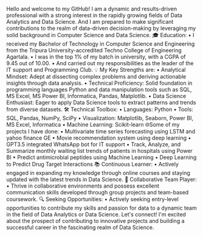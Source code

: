 Hello and welcome to my  GitHub! I am a dynamic and results-driven professional with a strong interest in the rapidly growing fields of Data Analytics and Data Science. 
And I am prepared to make significant contributions to the realm of data-driven decision-making by leveraging my solid background in Computer Science and Data Science.
🎓 Education:
  • I received my Bachelor of Technology in Computer Science and Engineering from the Tripura University-accredited Techno College of Engineering Agartala.
  • I was in the top 1% of my batch in university, with a CGPA of 9.45 out of 10.00.
  • And carried out my responsibilities as the leader of the IT support and Programming Club. 
💡 My Key Strengths are:
  • Analytical Mindset: Adept at dissecting complex problems and deriving actionable insights through data analysis.
  • Technical Proficiency: Solid foundation in programming languages Python and data manipulation tools such as SQL, MS Excel, MS Power BI, Informatica, Pandas, Matplotlib.
  • Data Science Enthusiast: Eager to apply Data Science tools to extract patterns and trends from diverse datasets.
🛠️ Technical Toolbox:
  • Languages: Python
  • Tools: SQL, Pandas, NumPy, SciPy
  • Visualization: Matplotlib, Seaborn, Power BI, MS Excel, Informatica
  • Machine Learning: Scikit-learn
🌐Some of my projects I have done:
  • Multivariate time series forecasting using LSTM and yahoo finance GE
  • Movie recommendation system using deep learning
  • GPT3.5 integrated WhatsApp bot for IT support
  • Track, Analyze, and Summarize monthly waiting list trends of patients in hospitals using Power BI
  • Predict antimicrobial peptides using Machine Learning
  • Deep Learning to Predict Drug Target Interactions
📚 Continuous Learner:
  • Actively engaged in expanding my knowledge through online courses and staying updated with the latest trends in Data Science.
🤝 Collaborative Team Player:
  • Thrive in collaborative environments and possess excellent communication skills developed through group projects and team-based coursework.
🔍 Seeking Opportunities:
  • Actively seeking entry-level opportunities to contribute my skills and passion for data to a dynamic team in the field of Data Analytics or Data Science.
Let's connect! I'm excited about the prospect of contributing to innovative projects and building a successful career in the fascinating realm of Data Science.

